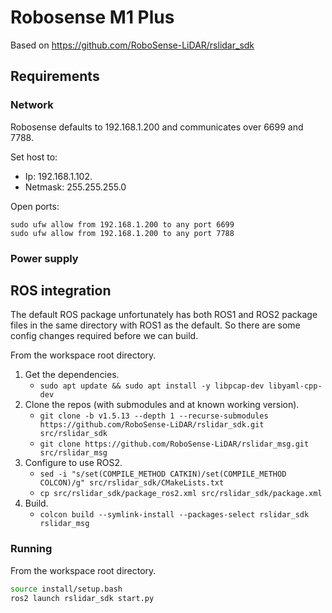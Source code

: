 # Robosense M1 Plus

Based on https://github.com/RoboSense-LiDAR/rslidar_sdk

## Requirements

### Network

Robosense defaults to 192.168.1.200 and communicates over 6699 and 7788.

Set host to:
  - Ip: 192.168.1.102.
  - Netmask: 255.255.255.0

Open ports:

```
sudo ufw allow from 192.168.1.200 to any port 6699
sudo ufw allow from 192.168.1.200 to any port 7788
```

### Power supply


## ROS integration

The default ROS package unfortunately has both ROS1 and ROS2 package files in the same directory with ROS1 as the default.
So there are some config changes required before we can build.

From the workspace root directory.
1. Get the dependencies.
    - `sudo apt update && sudo apt install -y libpcap-dev libyaml-cpp-dev`
2. Clone the repos (with submodules and at known working version).
   - `git clone -b v1.5.13 --depth 1 --recurse-submodules https://github.com/RoboSense-LiDAR/rslidar_sdk.git src/rslidar_sdk`
   - `git clone https://github.com/RoboSense-LiDAR/rslidar_msg.git src/rslidar_msg`
3. Configure to use ROS2.
    - `sed -i "s/set(COMPILE_METHOD CATKIN)/set(COMPILE_METHOD COLCON)/g" src/rslidar_sdk/CMakeLists.txt`
    - `cp src/rslidar_sdk/package_ros2.xml src/rslidar_sdk/package.xml`
4. Build.
   - `colcon build --symlink-install --packages-select rslidar_sdk rslidar_msg`


### Running
From the workspace root directory.
```bash
source install/setup.bash
ros2 launch rslidar_sdk start.py
```
